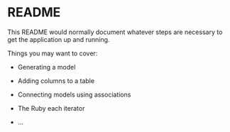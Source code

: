 # README

This README would normally document whatever steps are necessary to get the
application up and running.

Things you may want to cover:

* Generating a model

* Adding columns to a table

* Connecting models using associations

* The Ruby each iterator

* ...
